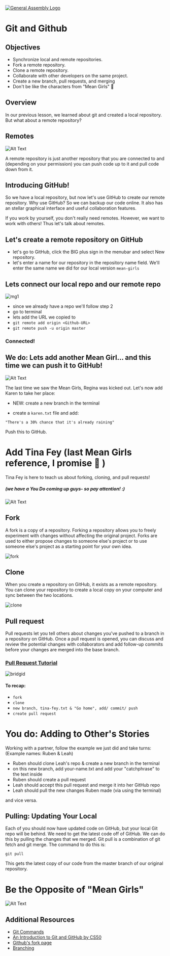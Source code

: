 [![General Assembly Logo](https://camo.githubusercontent.com/1a91b05b8f4d44b5bbfb83abac2b0996d8e26c92/687474703a2f2f692e696d6775722e636f6d2f6b6538555354712e706e67)](https://generalassemb.ly/education/web-development-immersive)

# Git and Github


## Objectives

-   Synchronize local and remote repositories.
-   Fork a remote repository.
-   Clone a remote repository.
-   Collaborate with other developers on the same project.
-   Create a new branch, pull requests, and merging
-   Don't be like the characters from "Mean Girls" :no_good:


## Overview



In our previous lesson, we learned about git and created a local repository. But what about a remote repository?

## Remotes

![Alt Text](https://media.giphy.com/media/3orifhOeMIcO6YE0fu/giphy.gif)

A remote repository is just another repository that you are connected to and
(depending on your permission) you can push code up to it and pull code down from
it.

## Introducing GitHub!

So we have a local repository, but now let's use GitHub to create our remote repository. Why use
GitHub? So we can backup our code online. It also has an stellar graphical interface and useful collaboration features.

If you work by yourself, you don't really need remotes. However, we want to work with others! Thus let's talk about remotes.


## Let's create a remote repository on GitHub

-  let's go to GitHub, click the BIG plus sign in the menubar and select New repository. 
-  let's enter a name for our repository in the repository name field. We'll enter the same name we did for our local version `mean-girls` 


## Lets connect our local repo and our remote repo

![mg1](https://user-images.githubusercontent.com/6153182/33035113-09f033dc-cdf8-11e7-8f7a-24fda5b84a2c.png)

-  since we already have a repo we'll follow step 2
-  go to terminal 
-  lets add the URL we copied to 
-  `git remote add origin <Github-URL>`
-  `git remote push -u origin master`

### Connected!


## We do: Lets add another Mean Girl... and this time we can push it to GitHub!

![Alt Text](https://media.giphy.com/media/xT9KVtQBk8cGFcZH4A/giphy.gif)

The last time we saw the Mean Girls, Regina was kicked out. Let's now add Karen to take her place: 

-  NEW: create a new branch in the terminal

-  create a `karen.txt` file and add:

`"There's a 30% chance that it's already raining"`  


Push this to GitHub.


#  Add Tina Fey (last Mean Girls reference, I promise :grimacing: )
Tina Fey is here to teach us about forking, cloning, and pull requests! 

##### (we have a You Do coming up guys- so pay attention! :)


![Alt Text](https://media.giphy.com/media/3o7aTLkyh3yAG6DEuQ/giphy.gif)



## Fork

A fork is a copy of a repository. Forking a repository allows you to freely experiment with changes without affecting the original project. Forks are used to either propose changes to someone else's project or to use someone else's project as a starting point for your own idea.
<br>

![fork](https://user-images.githubusercontent.com/6153182/33048606-bed6d2c0-ce29-11e7-8f54-bf7cf4560dec.png)

## Clone

When you create a repository on GitHub, it exists as a remote repository. You can clone your repository to create a local copy on your computer and sync between the two locations.

![clone](https://user-images.githubusercontent.com/6153182/33048675-24e2bc50-ce2a-11e7-804f-634a7790107c.png)

## Pull request

Pull requests let you tell others about changes you've pushed to a branch in a repository on GitHub. Once a pull request is opened, you can discuss and review the potential changes with collaborators and add follow-up commits before your changes are merged into the base branch.

### [Pull Request Tutorial](https://help.github.com/en/github/collaborating-with-issues-and-pull-requests/creating-a-pull-request)

![bridgid](https://user-images.githubusercontent.com/6153182/33048688-3098920e-ce2a-11e7-9873-29cc04f36d49.png)

#### To recap:
-  `fork`
-  `clone`
-  `new branch, tina-fey.txt & "Go home", add/ commit/ push`
-  `create pull request`

# You do: Adding to Other's Stories

Working with a partner, follow the example we just did and take turns: (Example names: Ruben & Leah)
-  Ruben should clone Leah's repo & create a new branch in the terminal
-  on this new branch, add your-name.txt and add your "catchphrase" to the text inside
-  Ruben should create a pull request
-  Leah  should accept this pull request and merge it into her GitHub repo
-  Leah should pull the new changes Ruben made (via using the terminal)

and vice versa.

## Pulling: Updating Your Local

Each of you should now have updated code on GitHub, but your local Git repo
will be behind.  We need to get the latest code off of GitHub.  We can do this
by pulling the changes that we merged. Git pull is a combination of git fetch and git merge. The command to do this is:

`git pull`

This gets the latest copy of our code from the master branch of our original
repository.


# Be the Opposite of "Mean Girls"

![Alt Text](https://media.giphy.com/media/xT5LMXR7iA0mSSxOBG/giphy.gif)


## Additional Resources

-   [Git Commands](https://confluence.atlassian.com/bitbucketserver/basic-git-commands-776639767.html)
-   [An Introduction to Git and GitHub by CS50](https://www.youtube.com/watch?v=MJUJ4wbFm_A)
-   [Github's fork page](https://help.github.com/articles/fork-a-repo/)
-   [Branching](https://guides.github.com/activities/hello-world/)

